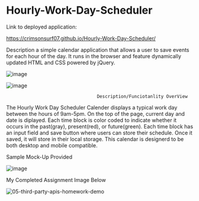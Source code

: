 # Hourly-Work-Day-Scheduler

Link to deployed application:

 https://crimsonsurf07.github.io/Hourly-Work-Day-Scheduler/
 
 

Description
a simple calendar application that allows a user to save events for each hour of the day. It runs in the browser and feature dynamically updated HTML and CSS powered by jQuery.

![image](https://user-images.githubusercontent.com/73037339/154996597-39c152dd-0dca-4f8d-bdac-57dadc483538.png)


![image](https://user-images.githubusercontent.com/73037339/154996726-edfe3ced-f4cd-4e6e-ba2a-b0a0ee20443d.png)


                                      Description/Funciotanlity OverView
                                      
                                      
The Hourly Work Day Scheduler Calender displays a typical work day between the hours of 9am-5pm.
On the top of the page, current day and date is diplayed.
Each time block is color coded to indicate whether it occurs in the past(gray), present(red), or future(green).
Each time block has an input field and save button where users can store their schedule.
Once it saved, it will store in their local storage.
This calendar is designerd to be both desktop and mobile compatible.


Sample Mock-Up Provided

![image](https://user-images.githubusercontent.com/73037339/154996940-342e793a-08aa-4ab8-af21-c2a00aceef15.png)


My Completed Assignment Image Below

![05-third-party-apis-homework-demo](https://user-images.githubusercontent.com/73037339/154996041-68ef081a-f381-47fb-8aec-954eaa203b4d.gif)


